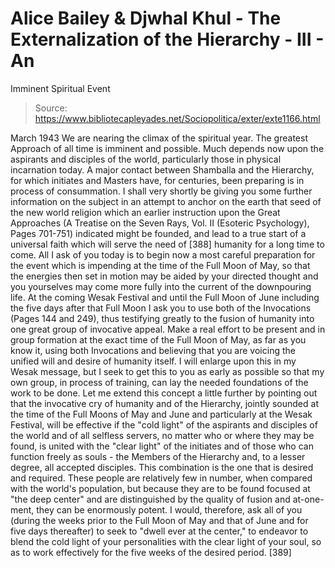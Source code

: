 # Alice Bailey & Djwhal Khul - The Externalization of the Hierarchy - III - An
Imminent Spiritual Event

> Source: https://www.bibliotecapleyades.net/Sociopolitica/exter/exte1166.html

March 1943
We are nearing the climax of the spiritual year. The greatest Approach of all time is imminent and possible. Much depends now upon the aspirants and disciples of the world, particularly those in physical incarnation today. A major contact between Shamballa and the Hierarchy, for which initiates and Masters have, for centuries, been preparing is in process of consummation. I shall very shortly be giving you some further information on the subject in an attempt to anchor on the earth that seed of the new world religion which an earlier instruction upon the Great Approaches (A Treatise on the Seven Rays, Vol. II (Esoteric Psychology), Pages 701-751) indicated might be founded, and lead to a true start of a universal faith which will serve the need of [388] humanity for a long time to come. All I ask of you today is to begin now a most careful preparation for the event which is impending at the time of the Full Moon of May, so that the energies then set in motion may be aided by your directed thought and you yourselves may come more fully into the current of the downpouring life.
At the coming Wesak Festival and until the Full Moon of June including the five days after that Full Moon I ask you to use both of the Invocations (Pages 144 and 249), thus testifying greatly to the fusion of humanity into one great group of invocative appeal. Make a real effort to be present and in group formation at the exact time of the Full Moon of May, as far as you know it, using both Invocations and believing that you are voicing the unified will and desire of humanity itself. I will enlarge upon this in my Wesak message, but I seek to get this to you as early as possible so that my own group, in process of training, can lay the needed foundations of the work to be done.
Let me extend this concept a little further by pointing out that the invocative cry of humanity and of the Hierarchy, jointly sounded at the time of the Full Moons of May and June and particularly at the Wesak Festival, will be effective if the "cold light" of the aspirants and disciples of the world and of all selfless servers, no matter who or where they may be found, is united with the "clear light" of the initiates and of those who can function freely as souls - the Members of the Hierarchy and, to a lesser degree, all accepted disciples. This combination is the one that is desired and required. These people are relatively few in number, when compared with the world's population, but because they are to be found focused at "the deep center" and are distinguished by the quality of fusion and at-one-ment, they can be enormously potent. I would, therefore, ask all of you (during the weeks prior to the Full Moon of May and that of June and for five days thereafter) to seek to "dwell ever at the center," to endeavor to blend the cold light of your personalities with the clear light of your soul, so as to work effectively for the five weeks of the desired period. [389]

